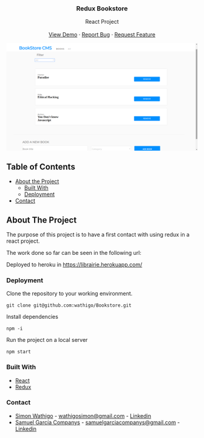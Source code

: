   <h3 align="center">Redux Bookstore</h3>

  <p align="center">
    React Project
    <br />
    <br />
    <a href="https://librairie.herokuapp.com/">View Demo</a>
    ·
    <a href="https://github.com/wathigo/Bookstore/issues">Report Bug</a>
    ·
    <a href="https://github.com/wathigo/Bookstore/issues">Request Feature</a>
  </p>
</p>

  <img align="center" src="docs/images/main.png" alt="Logo">


<!-- TABLE OF CONTENTS -->
## Table of Contents

* [About the Project](#about-the-project)
  * [Built With](#built-with)
  * [Deployment](#Deployment)
* [Contact](#Contact)




<!-- ABOUT THE PROJECT -->
## About The Project
The purpose of this project is to have a first contact with using redux in a react project.

The work done so far can be seen in the following url:

Deployed to heroku in https://librairie.herokuapp.com/ 

### Deployment

Clone the repository to your working environment.

```
git clone git@github.com:wathigo/Bookstore.git
```
Install dependencies

```
npm -i 
```

Run the project on a local server

```
npm start
```



### Built With
* [React](https://reactjs.org/)
* [Redux](https://redux.js.org/introduction/getting-started)

### Contact
* [Simon Wathigo](https://github.com/wathigo) - wathigosimon@gmail.com - [Linkedin](https://www.linkedin.com/in/simon-wathigo-445370183/)
* [Samuel García Companys](https://github.com/samgaco) - samuelgarciacompanys@gmail.com - [Linkedin](https://www.linkedin.com/in/samuel-garc%C3%ADa-companys-0a848284/)

